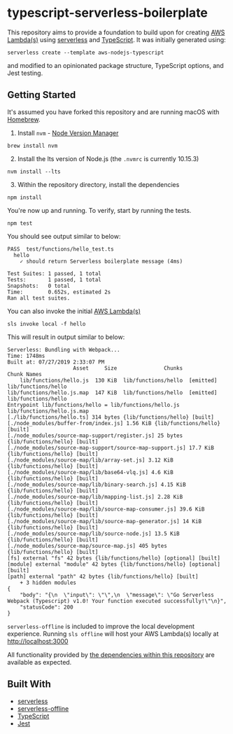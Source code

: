 # typescript-serverless-boilerplate

This repository aims to provide a foundation to build upon for creating [AWS Lambda(s)](https://aws.amazon.com/lambda/) using [serverless](https://serverless.com/) and [TypeScript](https://www.typescriptlang.org/). It was initially generated using:

`serverless create --template aws-nodejs-typescript`

and modified to an opinionated package structure, TypeScript options, and Jest testing.

## Getting Started

It's assumed you have forked this repository and are running macOS with [Homebrew](https://brew.sh/).

1. Install `nvm` - [Node Version Manager](https://github.com/nvm-sh/nvm)

`brew install nvm`

2. Install the lts version of Node.js (the `.nvmrc` is currently 10.15.3)

`nvm install --lts`

3. Within the repository directory, install the dependencies

`npm install`

You're now up and running. To verify, start by running the tests.

`npm test`

You should see output similar to below:

```
PASS  test/functions/hello_test.ts
  hello
    ✓ should return Serverless boilerplate message (4ms)

Test Suites: 1 passed, 1 total
Tests:       1 passed, 1 total
Snapshots:   0 total
Time:        0.652s, estimated 2s
Ran all test suites.
```

You can also invoke the initial [AWS Lambda(s)](https://aws.amazon.com/lambda/)

`sls invoke local -f hello`

This will result in output similar to below:

```
Serverless: Bundling with Webpack...
Time: 1748ms
Built at: 07/27/2019 2:33:07 PM
                     Asset     Size               Chunks             Chunk Names
    lib/functions/hello.js  130 KiB  lib/functions/hello  [emitted]  lib/functions/hello
lib/functions/hello.js.map  147 KiB  lib/functions/hello  [emitted]  lib/functions/hello
Entrypoint lib/functions/hello = lib/functions/hello.js lib/functions/hello.js.map
[./lib/functions/hello.ts] 314 bytes {lib/functions/hello} [built]
[./node_modules/buffer-from/index.js] 1.56 KiB {lib/functions/hello} [built]
[./node_modules/source-map-support/register.js] 25 bytes {lib/functions/hello} [built]
[./node_modules/source-map-support/source-map-support.js] 17.7 KiB {lib/functions/hello} [built]
[./node_modules/source-map/lib/array-set.js] 3.12 KiB {lib/functions/hello} [built]
[./node_modules/source-map/lib/base64-vlq.js] 4.6 KiB {lib/functions/hello} [built]
[./node_modules/source-map/lib/binary-search.js] 4.15 KiB {lib/functions/hello} [built]
[./node_modules/source-map/lib/mapping-list.js] 2.28 KiB {lib/functions/hello} [built]
[./node_modules/source-map/lib/source-map-consumer.js] 39.6 KiB {lib/functions/hello} [built]
[./node_modules/source-map/lib/source-map-generator.js] 14 KiB {lib/functions/hello} [built]
[./node_modules/source-map/lib/source-node.js] 13.5 KiB {lib/functions/hello} [built]
[./node_modules/source-map/source-map.js] 405 bytes {lib/functions/hello} [built]
[fs] external "fs" 42 bytes {lib/functions/hello} [optional] [built]
[module] external "module" 42 bytes {lib/functions/hello} [optional] [built]
[path] external "path" 42 bytes {lib/functions/hello} [built]
    + 3 hidden modules
{
    "body": "{\n  \"input\": \"\",\n  \"message\": \"Go Serverless Webpack (Typescript) v1.0! Your function executed successfully!\"\n}",
    "statusCode": 200
}
```

`serverless-offline` is included to improve the local development experience. Running `sls offline` will host your AWS Lambda(s) locally at [http://localhost:3000](http://localhost:3000)

All functionality provided by [the dependencies within this repository](#built-with) are available as expected.

## Built With

- [serverless](https://serverless.com/framework/docs/providers/aws/guide/)
- [serverless-offline](https://github.com/dherault/serverless-offline)
- [TypeScript](https://www.typescriptlang.org/)
- [Jest](https://jestjs.io/)
